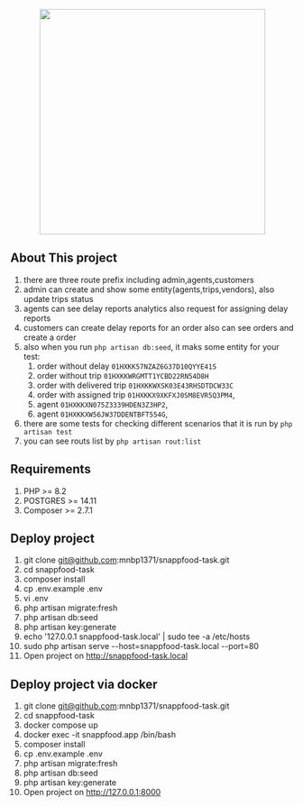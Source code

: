 <p align="center"><img src="https://encrypted-tbn0.gstatic.com/images?q=tbn:ANd9GcTU0uR9yfdnvmdumz9MnO4pMWexVhc6DfBv2Vg2K2im-w&s" width="400"></p>

## About This project

1. there are three route prefix including admin,agents,customers
2. admin can create and show some entity(agents,trips,vendors), also update trips status
3. agents can see delay reports analytics also request for assigning delay reports
4. customers can create delay reports for an order also can see orders and create a order
5. also when you run `php artisan db:seed`, it maks some entity for your test:
   1. order without delay `01HXKK57NZAZ6G37D10QYYE41S`
   2. order without trip `01HXKKWRGMTT1YCBD22RN54D8H`
   3. order with delivered trip `01HXKKWXSK03E43RHSDTDCW33C`
   4. order with assigned trip `01HXKKX9XKFXJ0SM8EVR5Q3PM4`,
   5. agent `01HXKKXN075Z3339HDEN3Z3HP2`,
   6. agent `01HXKKXW56JW37DDENTBFT554G`,
6. there are some tests for checking different scenarios that it is run by `php artisan test` 
7. you can see routs list by `php artisan rout:list` 

## Requirements

1. PHP >= 8.2
2. POSTGRES >= 14.11
3. Composer >= 2.7.1

## Deploy project

1. git clone git@github.com:mnbp1371/snappfood-task.git
2. cd snappfood-task
3. composer install
4. cp .env.example .env
5. vi .env
6. php artisan migrate:fresh
7. php artisan db:seed
8. php artisan key:generate
9. echo '127.0.0.1 snappfood-task.local' | sudo tee -a /etc/hosts
10. sudo php artisan serve --host=snappfood-task.local --port=80
11. Open project on http://snappfood-task.local

## Deploy project via docker

1. git clone git@github.com:mnbp1371/snappfood-task.git
2. cd snappfood-task
3. docker compose up
4. docker exec -it snappfood.app /bin/bash
5. composer install
6. cp .env.example .env
7. php artisan migrate:fresh
8. php artisan db:seed
9. php artisan key:generate
11. Open project on http://127.0.0.1:8000





